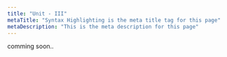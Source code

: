 ```yaml
---
title: "Unit - III"
metaTitle: "Syntax Highlighting is the meta title tag for this page"
metaDescription: "This is the meta description for this page"
---
```


comming soon..